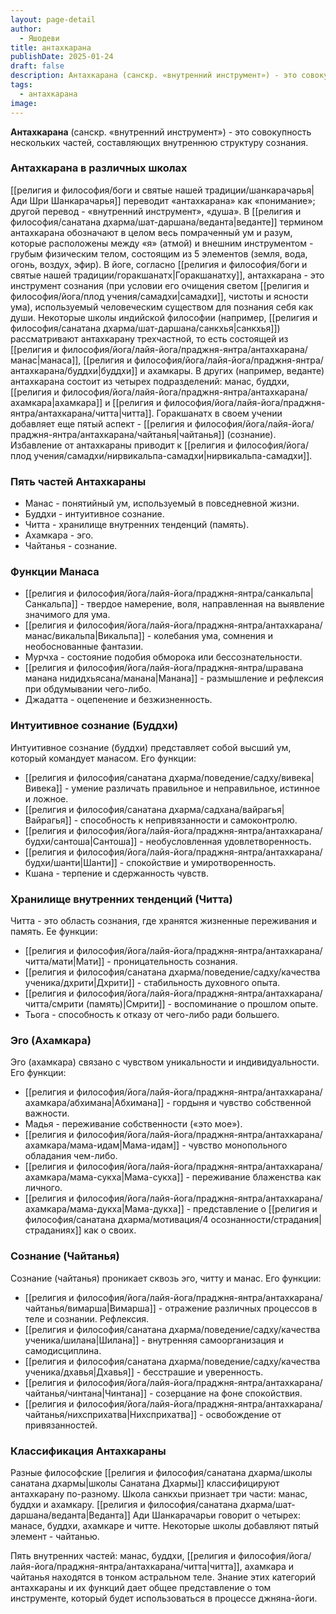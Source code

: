 ```yaml
---
layout: page-detail
author:
  - Яшодеви
title: антахкарана
publishDate: 2025-01-24
draft: false
description: Антахкарана (санскр. «внутренний инструмент») - это совокупность нескольких частей, составляющих внутреннюю структуру сознания.
tags:
  - антахкарана
image:
---
```

**Антахкарана** (санскр. «внутренний инструмент») - это совокупность нескольких частей, составляющих внутреннюю структуру сознания. 

### Антахкарана в различных школах

[[религия и философия/боги и святые нашей традиции/шанкарачарья|Ади Шри Шанкарачарья]] переводит «антахкарана» как «понимание»; другой перевод - «внутренний инструмент», «душа».
В [[религия и философия/санатана дхарма/шат-даршана/веданта|веданте]] термином антахкарана обозначают в целом весь помраченный ум и разум, которые расположены между «я» (атмой) и внешним инструментом - грубым физическим телом, состоящим из 5 элементов (земля, вода, огонь, воздух, эфир).
В йоге, согласно [[религия и философия/боги и святые нашей традиции/горакшанатх|Горакшанатху]], антахкарана - это инструмент сознания (при условии его очищения светом [[религия и философия/йога/плод учения/самадхи|самадхи]], чистоты и ясности ума), используемый человеческим существом для познания себя как души.
Некоторые школы индийской философии (например, [[религия и философия/санатана дхарма/шат-даршана/санкхья|санкхья]]) рассматривают антахкарану трехчастной, то есть состоящей из [[религия и философия/йога/лайя-йога/праджня-янтра/антахкарана/манас|манаса]], [[религия и философия/йога/лайя-йога/праджня-янтра/антахкарана/буддхи|буддхи]] и ахамкары. В других (например, веданте) антахкарана состоит из четырех подразделений: манас, буддхи, [[религия и философия/йога/лайя-йога/праджня-янтра/антахкарана/ахамкара|ахамкара]] и [[религия и философия/йога/лайя-йога/праджня-янтра/антахкарана/читта|читта]]. Горакшанатх в своем учении добавляет еще пятый аспект - [[религия и философия/йога/лайя-йога/праджня-янтра/антахкарана/чайтанья|чайтанья]] (сознание).
Избавление от антахкараны приводит к [[религия и философия/йога/плод учения/самадхи/нирвикальпа-самадхи|нирвикальпа-самадхи]].

### Пять частей Антахкараны

- Манас - понятийный ум, используемый в повседневной жизни.
- Буддхи - интуитивное сознание.
- Читта - хранилище внутренних тенденций (память).
- Ахамкара - эго.
- Чайтанья - сознание.

### Функции Манаса

- [[религия и философия/йога/лайя-йога/праджня-янтра/санкальпа|Санкальпа]] - твердое намерение, воля, направленная на выявление значимого для ума.
- [[религия и философия/йога/лайя-йога/праджня-янтра/антахкарана/манас/викальпа|Викальпа]] - колебания ума, сомнения и необоснованные фантазии.
- Мурчха - состояние подобия обморока или бессознательности.
- [[религия и философия/йога/лайя-йога/праджня-янтра/шравана манана нидидхьясана/манана|Манана]] - размышление и рефлексия при обдумывании чего-либо.
- Джадатта - оцепенение и безжизненность.

### Интуитивное сознание (Буддхи)

Интуитивное сознание (буддхи) представляет собой высший ум, который командует манасом. Его функции:

- [[религия и философия/санатана дхарма/поведение/садху/вивека|Вивека]] - умение различать правильное и неправильное, истинное и ложное.
- [[религия и философия/санатана дхарма/садхана/вайрагья|Вайрагья]] - способность к непривязанности и самоконтролю.
- [[религия и философия/йога/лайя-йога/праджня-янтра/антахкарана/будхи/сантоша|Сантоша]] - необусловленная удовлетворенность.
- [[религия и философия/йога/лайя-йога/праджня-янтра/антахкарана/будхи/шанти|Шанти]] - спокойствие и умиротворенность.
- Кшана - терпение и сдержанность чувств.

### Хранилище внутренних тенденций (Читта)

Читта - это область сознания, где хранятся жизненные переживания и память. Ее функции:

- [[религия и философия/йога/лайя-йога/праджня-янтра/антахкарана/читта/мати|Мати]] - проницательность сознания.
- [[религия и философия/санатана дхарма/поведение/садху/качества ученика/дхрити|Дхрити]] - стабильность духовного опыта.
- [[религия и философия/йога/лайя-йога/праджня-янтра/антахкарана/читта/смрити (память)|Смрити]] - воспоминание о прошлом опыте.
- Тьога - способность к отказу от чего-либо ради большего.

### Эго (Ахамкара)

Эго (ахамкара) связано с чувством уникальности и индивидуальности. Его функции:

- [[религия и философия/йога/лайя-йога/праджня-янтра/антахкарана/ахамкара/абхимана|Абхимана]] - гордыня и чувство собственной важности.
- Мадья - переживание собственности («это мое»).
- [[религия и философия/йога/лайя-йога/праджня-янтра/антахкарана/ахамкара/мама-идам|Мама-идам]] - чувство монопольного обладания чем-либо.
- [[религия и философия/йога/лайя-йога/праджня-янтра/антахкарана/ахамкара/мама-сукха|Мама-сукха]] - переживание блаженства как личного.
- [[религия и философия/йога/лайя-йога/праджня-янтра/антахкарана/ахамкара/мама-дукха|Мама-дукха]] - представление о [[религия и философия/санатана дхарма/мотивация/4 осознанности/страдания|страданиях]] как о своих.

### Сознание (Чайтанья)

Сознание (чайтанья) проникает сквозь эго, читту и манас. Его функции:

- [[религия и философия/йога/лайя-йога/праджня-янтра/антахкарана/чайтанья/вимарша|Вимарша]] - отражение различных процессов в теле и сознании. Рефлексия.
- [[религия и философия/санатана дхарма/поведение/садху/качества ученика/шилана|Шилана]] - внутренняя самоорганизация и самодисциплина.
- [[религия и философия/санатана дхарма/поведение/садху/качества ученика/дхавья|Дхавья]] - бесстрашие и уверенность.
- [[религия и философия/йога/лайя-йога/праджня-янтра/антахкарана/чайтанья/чинтана|Чинтана]] - созерцание на фоне спокойствия.
- [[религия и философия/йога/лайя-йога/праджня-янтра/антахкарана/чайтанья/нихсприхатва|Нихсприхатва]] - освобождение от привязанностей.

### Классификация Антахкараны

Разные философские [[религия и философия/санатана дхарма/школы санатана дхармы|школы Санатана Дхармы]] классифицируют антахкарану по-разному. Школа санкхьи признает три части: манас, буддхи и ахамкару. [[религия и философия/санатана дхарма/шат-даршана/веданта|Веданта]] Ади Шанкарачарьи говорит о четырех: манасе, буддхи, ахамкаре и читте. Некоторые школы добавляют пятый элемент - чайтанью.

Пять внутренних частей: манас, буддхи, [[религия и философия/йога/лайя-йога/праджня-янтра/антахкарана/читта|читта]], ахамкара и чайтанья находятся в тонком астральном теле. Знание этих категорий антахкараны и их функций дает общее представление о том инструменте, который будет использоваться в процессе джняна-йоги.

